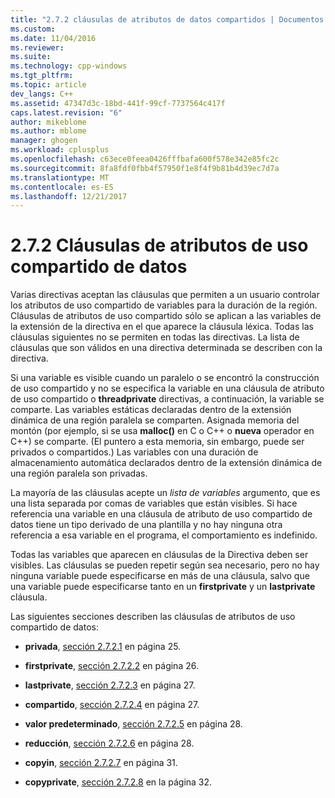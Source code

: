 ```yaml
---
title: "2.7.2 cláusulas de atributos de datos compartidos | Documentos de Microsoft"
ms.custom: 
ms.date: 11/04/2016
ms.reviewer: 
ms.suite: 
ms.technology: cpp-windows
ms.tgt_pltfrm: 
ms.topic: article
dev_langs: C++
ms.assetid: 47347d3c-18bd-441f-99cf-7737564c417f
caps.latest.revision: "6"
author: mikeblome
ms.author: mblome
manager: ghogen
ms.workload: cplusplus
ms.openlocfilehash: c63ece0feea0426fffbafa600f578e342e85fc2c
ms.sourcegitcommit: 8fa8fdf0fbb4f57950f1e8f4f9b81b4d39ec7d7a
ms.translationtype: MT
ms.contentlocale: es-ES
ms.lasthandoff: 12/21/2017
---
```

# <a name="272-data-sharing-attribute-clauses"></a>2.7.2 Cláusulas de atributos de uso compartido de datos
Varias directivas aceptan las cláusulas que permiten a un usuario controlar los atributos de uso compartido de variables para la duración de la región. Cláusulas de atributos de uso compartido sólo se aplican a las variables de la extensión de la directiva en el que aparece la cláusula léxica. Todas las cláusulas siguientes no se permiten en todas las directivas. La lista de cláusulas que son válidos en una directiva determinada se describen con la directiva.  
  
 Si una variable es visible cuando un paralelo o se encontró la construcción de uso compartido y no se especifica la variable en una cláusula de atributo de uso compartido o **threadprivate** directivas, a continuación, la variable se comparte. Las variables estáticas declaradas dentro de la extensión dinámica de una región paralela se comparten. Asignada memoria del montón (por ejemplo, si se usa **malloc()** en C o C++ o **nueva** operador en C++) se comparte. (El puntero a esta memoria, sin embargo, puede ser privados o compartidos.) Las variables con una duración de almacenamiento automática declarados dentro de la extensión dinámica de una región paralela son privadas.  
  
 La mayoría de las cláusulas acepte un *lista de variables* argumento, que es una lista separada por comas de variables que están visibles. Si hace referencia una variable en una cláusula de atributo de uso compartido de datos tiene un tipo derivado de una plantilla y no hay ninguna otra referencia a esa variable en el programa, el comportamiento es indefinido.  
  
 Todas las variables que aparecen en cláusulas de la Directiva deben ser visibles. Las cláusulas se pueden repetir según sea necesario, pero no hay ninguna variable puede especificarse en más de una cláusula, salvo que una variable puede especificarse tanto en un **firstprivate** y un **lastprivate** cláusula.  
  
 Las siguientes secciones describen las cláusulas de atributos de uso compartido de datos:  
  
-   **privada**, [sección 2.7.2.1](../../parallel/openmp/2-7-2-1-private.md) en página 25.  
  
-   **firstprivate**, [sección 2.7.2.2](../../parallel/openmp/2-7-2-2-firstprivate.md) en página 26.  
  
-   **lastprivate**, [sección 2.7.2.3](../../parallel/openmp/2-7-2-3-lastprivate.md) en página 27.  
  
-   **compartido**, [sección 2.7.2.4](../../parallel/openmp/2-7-2-4-shared.md) en página 27.  
  
-   **valor predeterminado**, [sección 2.7.2.5](../../parallel/openmp/2-7-2-5-default.md) en página 28.  
  
-   **reducción**, [sección 2.7.2.6](../../parallel/openmp/2-7-2-6-reduction.md) en página 28.  
  
-   **copyin**, [sección 2.7.2.7](../../parallel/openmp/2-7-2-7-copyin.md) en página 31.  
  
-   **copyprivate**, [sección 2.7.2.8](../../parallel/openmp/2-7-2-8-copyprivate.md) en la página 32.